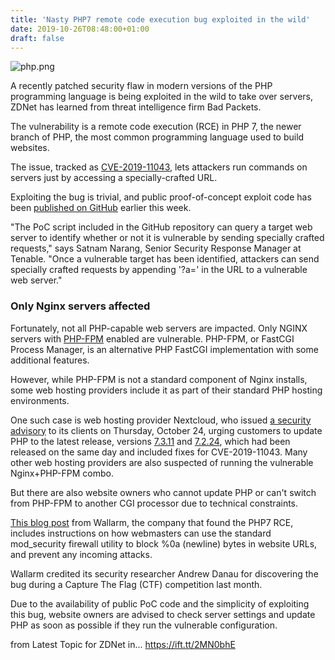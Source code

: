 ```yaml
---
title: 'Nasty PHP7 remote code execution bug exploited in the wild'
date: 2019-10-26T08:48:00+01:00
draft: false
---
```


![php.png](https://zdnet2.cbsistatic.com/hub/i/2018/10/14/8cb090a5-da9d-47c8-b769-e1a9692a5c62/f012e605ffc8c4319a9923f1cddcf320/php.png)

A recently patched security flaw in modern versions of the PHP programming language is being exploited in the wild to take over servers, ZDNet has learned from threat intelligence firm Bad Packets.

The vulnerability is a remote code execution (RCE) in PHP 7, the newer branch of PHP, the most common programming language used to build websites.

The issue, tracked as [CVE-2019-11043](https://bugs.php.net/bug.php?id=78599), lets attackers run commands on servers just by accessing a specially-crafted URL.

Exploiting the bug is trivial, and public proof-of-concept exploit code has been [published on GitHub](https://github.com/neex/phuip-fpizdam) earlier this week.

"The PoC script included in the GitHub repository can query a target web server to identify whether or not it is vulnerable by sending specially crafted requests," says Satnam Narang, Senior Security Response Manager at Tenable. "Once a vulnerable target has been identified, attackers can send specially crafted requests by appending '?a=' in the URL to a vulnerable web server."

### Only Nginx servers affected

Fortunately, not all PHP-capable web servers are impacted. Only NGINX servers with [PHP-FPM](https://php-fpm.org/) enabled are vulnerable. PHP-FPM, or FastCGI Process Manager, is an alternative PHP FastCGI implementation with some additional features.

However, while PHP-FPM is not a standard component of Nginx installs, some web hosting providers include it as part of their standard PHP hosting environments.

One such case is web hosting provider Nextcloud, who issued [a security advisory](https://nextcloud.com/blog/urgent-security-issue-in-nginx-php-fpm/) to its clients on Thursday, October 24, urging customers to update PHP to the latest release, versions [7.3.11](https://www.php.net/ChangeLog-7.php#7.3.11) and [7.2.24](https://www.php.net/ChangeLog-7.php#7.2.24), which had been released on the same day and included fixes for CVE-2019-11043. Many other web hosting providers are also suspected of running the vulnerable Nginx+PHP-FPM combo.

But there are also website owners who cannot update PHP or can't switch from PHP-FPM to another CGI processor due to technical constraints.

[This blog post](https://lab.wallarm.com/php-remote-code-execution-0-day-discovered-in-real-world-ctf-exercise/) from Wallarm, the company that found the PHP7 RCE, includes instructions on how webmasters can use the standard mod\_security firewall utility to block %0a (newline) bytes in website URLs, and prevent any incoming attacks.

Wallarm credited its security researcher Andrew Danau for discovering the bug during a Capture The Flag (CTF) competition last month.

Due to the availability of public PoC code and the simplicity of exploiting this bug, website owners are advised to check server settings and update PHP as soon as possible if they run the vulnerable configuration.

  
  
from Latest Topic for ZDNet in... https://ift.tt/2MN0bhE